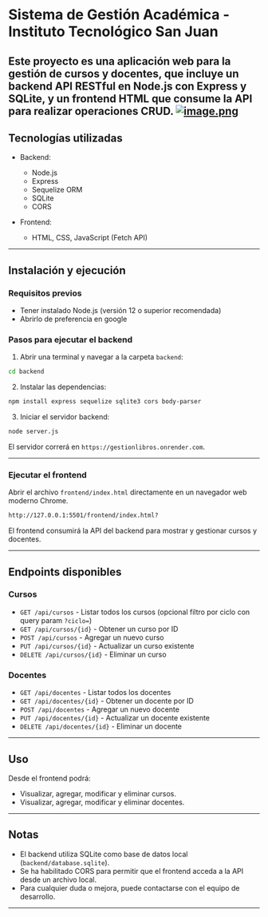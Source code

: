 # Sistema de Gestión Académica - Instituto Tecnológico San Juan

Este proyecto es una aplicación web para la gestión de cursos y docentes, que incluye un backend API RESTful en Node.js con Express y SQLite, y un frontend HTML que consume la API para realizar operaciones CRUD.
[![image.png](https://i.postimg.cc/RVYrwgw9/image.png)](https://postimg.cc/0b7HsdtH)
---

## Tecnologías utilizadas

- Backend:
  - Node.js
  - Express
  - Sequelize ORM
  - SQLite
  - CORS

- Frontend:
  - HTML, CSS, JavaScript (Fetch API)

---

## Instalación y ejecución

### Requisitos previos

- Tener instalado Node.js (versión 12 o superior recomendada)
- Abrirlo de preferencia en google

### Pasos para ejecutar el backend

1. Abrir una terminal y navegar a la carpeta `backend`:

```bash
cd backend
```

2. Instalar las dependencias:

```bash
npm install express sequelize sqlite3 cors body-parser
```

3. Iniciar el servidor backend:

```bash
node server.js
```

El servidor correrá en `https://gestionlibros.onrender.com`.

---

### Ejecutar el frontend

Abrir el archivo `frontend/index.html` directamente en un navegador web moderno Chrome.
```bash
http://127.0.0.1:5501/frontend/index.html?
```
El frontend consumirá la API del backend para mostrar y gestionar cursos y docentes.

---

## Endpoints disponibles

### Cursos

- `GET /api/cursos` - Listar todos los cursos (opcional filtro por ciclo con query param `?ciclo=`)
- `GET /api/cursos/{id}` - Obtener un curso por ID
- `POST /api/cursos` - Agregar un nuevo curso
- `PUT /api/cursos/{id}` - Actualizar un curso existente
- `DELETE /api/cursos/{id}` - Eliminar un curso

### Docentes

- `GET /api/docentes` - Listar todos los docentes
- `GET /api/docentes/{id}` - Obtener un docente por ID
- `POST /api/docentes` - Agregar un nuevo docente
- `PUT /api/docentes/{id}` - Actualizar un docente existente
- `DELETE /api/docentes/{id}` - Eliminar un docente

---

## Uso

Desde el frontend podrá:

- Visualizar, agregar, modificar y eliminar cursos.
- Visualizar, agregar, modificar y eliminar docentes.

---

## Notas

- El backend utiliza SQLite como base de datos local (`backend/database.sqlite`).
- Se ha habilitado CORS para permitir que el frontend acceda a la API desde un archivo local.
- Para cualquier duda o mejora, puede contactarse con el equipo de desarrollo.

---
